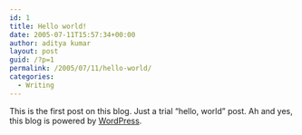 ```yaml
---
id: 1
title: Hello world!
date: 2005-07-11T15:57:34+00:00
author: aditya kumar
layout: post
guid: /?p=1
permalink: /2005/07/11/hello-world/
categories:
  - Writing
---
```

This is the first post on this blog. Just a trial &#8220;hello, world&#8221; post. Ah and yes, this blog is powered by [WordPress](http://www.wordpress.org/).